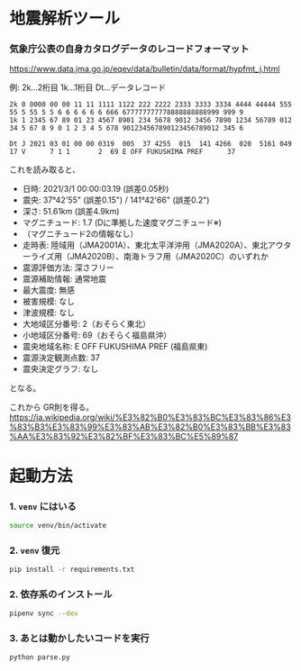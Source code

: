 # 地震解析ツール

### 気象庁公表の自身カタログデータのレコードフォーマット
https://www.data.jma.go.jp/eqev/data/bulletin/data/format/hypfmt_j.html

例:
2k...2桁目
1k...1桁目
Dt...データレコード
```
2k 0 0000 00 00 11 11 1111 1122 222 2222 2333 3333 3334 4444 44444 555 55 5 55 5 5 6 6 6 6 6 6 666 677777777778888888888999 999 9
1k 1 2345 67 89 01 23 4567 8901 234 5678 9012 3456 7890 1234 56789 012 34 5 67 8 9 0 1 2 3 4 5 678 901234567890123456789012 345 6

Dt J 2021 03 01 00 00 0319  005  37 4255  015  141 4266  020  5161 049 17 V      7 1 1       2  69 E OFF FUKUSHIMA PREF      37
```

これを読み取ると、
- 日時: 2021/3/1 00:00:03.19 (誤差0.05秒)
- 震央: 37°42'55" (誤差0.15") / 141°42'66" (誤差0.2")
- 深さ: 51.61km (誤差4.9km)
- マグニチュード: 1.7 (Dに準拠した速度マグニチュード※)
- （マグニチュード2の情報なし）
- 走時表: 陸域用（JMA2001A）、東北太平洋沖用（JMA2020A）、東北アウターライズ用（JMA2020B）、南海トラフ用（JMA2020C）のいずれか
- 震源評価方法: 深さフリー
- 震源補助情報: 通常地震
- 最大震度: 無感
- 被害規模: なし
- 津波規模: なし
- 大地域区分番号: 2（おそらく東北）
- 小地域区分番号: 69（おそらく福島県沖）
- 震央地域名称: E OFF FUKUSHIMA PREF (福島県東)
- 震源決定観測点数: 37
- 震央決定グラフ: なし

となる。

これから GR則を得る。
https://ja.wikipedia.org/wiki/%E3%82%B0%E3%83%BC%E3%83%86%E3%83%B3%E3%83%99%E3%83%AB%E3%82%B0%E3%83%BB%E3%83%AA%E3%83%92%E3%82%BF%E3%83%BC%E5%89%87

# 起動方法


### 1. `venv` にはいる

```sh
source venv/bin/activate
```

### 2. `venv` 復元

```sh
pip install -r requirements.txt
```

### 2. 依存系のインストール

```sh
pipenv sync --dev
```

### 3. あとは動かしたいコードを実行

```sh
python parse.py
```
